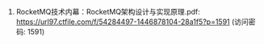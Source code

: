 1. RocketMQ技术内幕：RocketMQ架构设计与实现原理.pdf: https://url97.ctfile.com/f/54284497-1446878104-28a1f5?p=1591 (访问密码: 1591)
